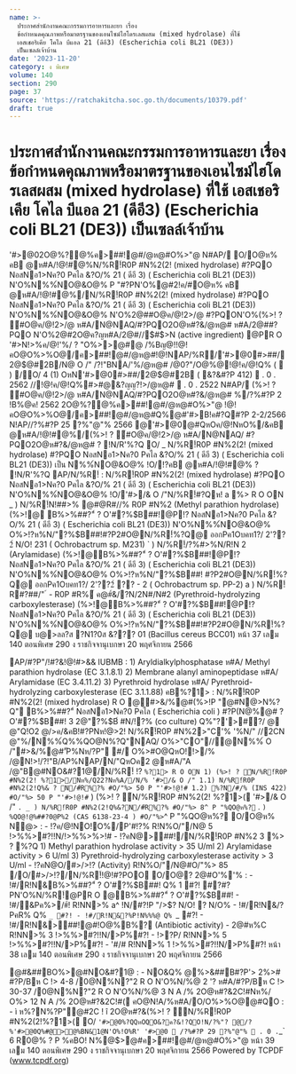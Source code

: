 ```yaml
---
name: >-
  ประกาศสำนักงานคณะกรรมการอาหารและยา เรื่อง
  ข้อกำหนดคุณภาพหรือมาตรฐานของเอนไซม์ไฮโดรเลสผสม (mixed hydrolase) ที่ใช้
  เอสเชอริเคีย โคไล บีแอล 21 (ดีอี3) (Escherichia coli BL21 (DE3))
  เป็นเซลล์เจ้าบ้าน
date: '2023-11-20'
category: ง พิเศษ
volume: 140
section: 290
page: 37
source: 'https://ratchakitcha.soc.go.th/documents/10379.pdf'
draft: true
---
```


# ประกาศสำนักงานคณะกรรมการอาหารและยา เรื่อง ข้อกำหนดคุณภาพหรือมาตรฐานของเอนไซม์ไฮโดรเลสผสม (mixed hydrolase) ที่ใช้ เอสเชอริเคีย โคไล บีแอล 21 (ดีอี3) (Escherichia coli BL21 (DE3)) เป็นเซลล์เจ้าบ้าน

'#>@02O@%?@%ค>##!@#/@ห@#O%>"@ N#AP/ O/O@ห% คB @ห#A/!@!#@%N/%R!์R0P #N%2(2! (mixed hydrolase) #?PQO NอสNอ1>Nค?0 Pคไล &?O/% 21 ( ดีอี 3) ( Escherichia coli BL21 (DE3)) N'O%N%%์NO@&O@% P "#?PN'O%@#2!ค/#O@ห% คB @ห#A/!@!#@%/N/%R!์R0P #N%2(2! (mixed hydrolase) #?PQO NอสNอ1>Nค?0 Pคไล &?O/% 21 ( ดีอี 3) ( Escherichia coli BL21 (DE3)) N'O%N%%์NO@&O@% N'O%2@##O@ค/@!2>/@ #?PQON'O%(%>! ? ์#O@ค/@!2>/@ ห#A/N@NAQ/#?PQO2O@ห#?&/@ห@# ห#A/2@##?PQO N'O%2@#2O@ค?ญห#A/2@#//$#$>N (active ingredient) @PR O '#>N!>%ค/@!'%/ ? "O%>>@#@ /%Bญ@!!@!คO@O%>%O@/ค>##!@#/@ห@#!@!NAP/%R/'#>@0#>##/2@$@#2B/N@ O /" /?!"BNA/'%/@ห@# /@0?"/O@%@!@!ค/@!Q% (  ) /O/ 4 (1) OหN'#>@0#>##/2@$@#2B ( &?&#?P 412)  . 0 . 2562 //!@!ค/@!Q%#>#@&?ญญ?!>/@ห@#  . 0 . 2522 N#AP/ (%>! ? ์#O@ค/@!2>/@ ห#A/N@NAQ/#?PQO2O@ห#?&/@ห@# %/?%#?P 2 !B%@ค! 2562 2O@%?@%ค>##!@#/@ห@#O%>"@ !@!คO@O%>%O@/ค>##!@#/@ห@#Q%@#'#>B!ค#?Q#?P 2-2/2566 N!AP//?%#?P 25 ?%"@"% 2566 @'#>@0@#QหOค/@!NหO%/&คB @ห#A/!@!#@%/(%>! ? ์#O@ค/@!2>/@ ห#A/N@NAQ/ #?PQO2O@ห#?&/@ห@# ? !N/R'%?Q O/ _ N/%R!์R0P #N%2(2! (mixed hydrolase) #?PQO NอสNอ1>Nค?0 Pคไล &?O/% 21 ( ดีอี 3) ( Escherichia coli BL21 (DE3)) เป็น N%%์NO@&O@% !O/!?คB @ห#A/!@!#@% ? !N/R'%?Q AP/N/%R!์ : N/%R!์R0P #N%2(2! (mixed hydrolase) #?PQO NอสNอ1>Nค?0 Pคไล &?O/% 21 ( ดีอี 3) ( Escherichia coli BL21 (DE3)) N'O%N%%์NO@&O@% !O/'#>/& O /"N/%R!์#?Qห! a %> R O ON _ ) N/%R!์N!##>% @#@R#//% R0P #N%2 (Methyl parathion hydrolase) (%>!@ B%>%##?"์ ? O'#?%$B##!@P!? NอสNอ1>Nค?0 Pคไล &?O/% 21 ( ดีอี 3) ( Escherichia coli BL21 (DE3)) N'O%N%%์NO@&O@% O%>!?ห%N/"?%$B##!#?P2#O@N/%R!์%?Q@ ออกPค1Oบคท1?/ 2'??2์ N/O! 231 ( Ochrobactrum sp. M231) ` ) N/%R!์/?%#>%N/R!N 2 (Arylamidase) (%>!@B%>%##?"์ ? O'#?%$B##!@P!? NอสNอ1>Nค?0 Pคไล &?O/% 21 ( ดีอี 3) ( Escherichia coli BL21 (DE3)) N'O%N%%์NO@&O@% O%>!?ห%N/"?%$B##! #?P2#O@N/%R!์%?Q@ ออกPค1Oบคท1?/ 2'??2์ ?? - 2 ( Ochrobactrum sp. PP-2) a ) N/%R!์R#?##/" ์ - R0P #R%์ ค@#์&/?N/2N#/N#2 (Pyrethroid-hydrolyzing carboxylesterase) (%>!@B%>%##?"์ ? O'#?%$B##!@P!? NอสNอ1>Nค?0 Pคไล &?O/% 21 ( ดีอี 3) ( Escherichia coli BL21 (DE3)) N'O%N%%์NO@&O@% O%>!?ห%N/"?%$B##!#?P2#O@N/%R!์%?Q@ บ@>ลล?ส ?N1?0ส &??? 01 (Bacillus cereus BCC01) หน้า 37 เลม 140 ตอนพิเศษ 290 ง ราชกิจจานุเบกษา 20 พฤศจิกายน 2566

AP/#?P"/!#?&!@!#>&& IUBMB : 1) Aryldialkylphosphatase ห#A/ Methyl parathion hydrolase (EC 3.1.8.1) 2) Membrane alanyl aminopeptidase ห#A/ Arylamidase (EC 3.4.11.2) 3) Pyrethroid hydrolase ห#A/ Pyrethroid-hydrolyzing carboxylesterase (EC 3.1.1.88) คB%?1> : N/%R!์R0P #N%2(2! (mixed hydrolase) R O @#>&/%@#(%>!P "@#N@>N%?Q" B%>%##?"์ NอสNอ1>Nค?0 Pคไล ( Escherichia coli ) #?P(N@%@# ? O'#?%$B##! 3 2@"?%$B์ #N/!?% (co culture) Q%"?'>#์?/ @ @"Q!O2 @/>ค/&คB!#?PNห!@>2! N/%R!์R0P #N%2>"C'% '%N/" //2CN @"%/N%%์Q%%QO@N%?Q"NAQ/ O%>"CO"//@N%%์ O /"#>&/%@#'ัP%Nห/?P" #/ O%>#O@QหO!!>/% /@N!>!/?!"B/AP%NAP/N/"QหOค2 @ห#A/"A /@"B@#NO&#?1@/N/%R!์ !? ` %?1> R O ON 1) (%>! ? ์N/%R!์R0P #N%2(2! %?1>/Nห%/Q22?Nห%A//N/% '#>/& O /" 1.1) N/%R!์R0P #N%2(2!Q%& ? N/#์R%?% #O/"%> 50 P "'#>!@!# 1.2) %?N/#/% (INS 422) #O/"%> 50 P "'#>!@!# ` ) (%>! ? ์N/%R!์R0P #N%2(2! %?1>( '#>/& O /" ` . _ ) N/%R!์R0P #N%2(2!Q%&?N/#์R%?% #O/"%> 8^ P "%QO@ห%? ` . ` ) %QO@!@%##?0@P%2 (CAS 6138-23-4 ) #O/"%> `^ P "%QO@ห%? O/O@ห% N@> : - !?ค/@!NO!O%/P'#!?% R!N%O/"/N@ 5 !>%%>#?!!N/!>%%>%>!# - !?คN@>##!/N/%R!์R0P #N%2 3 %> ? %?Q 1) Methyl parathion hydrolase activity > 35 U/ml 2) Arylamidase activity > 6 U/ml 3) Pyrethroid-hydrolyzing carboxylesterase activity > 3 U/ml - !?คN@O/#>/>!? (Activity) R!N%O/"/N@#O/"%> 85 /O/#>/>!?/N/%R!์!@!#?POO O/O@? 2@#O'%'% : - !#/R!N&B%>%##?"์ ? O'#?%$B##! Q% 1 #?! #?#?PN'O%N/%R!์@PR O @B%>%##?"์ ? O'#?%$B##! - !#/&Pค%>/#์! R!NN>% a^ !N/#?!P "/>$? N/O! ? N/O% - !#/R!N&/?PคR% Q% `_ #?! - !#/R!N&?%P!N%%%@ Q% `_ #?! - !#/R!N&>##!@#!O@%B%? (Antibiotic activity) - 2@#ห%C R!NN>% 3 !>%%>#?!!N/>P%#?! - !>?P/ R!NN>% 5 !>%%>#?!!N/>P%#?! - '#/# R!NN>% 1 !>%%>#?!!N/>P%#?! หน้า 38 เลม 140 ตอนพิเศษ 290 ง ราชกิจจานุเบกษา 20 พฤศจิกายน 2566

@#&##BO%>@#NO&#?1@ : - NO&Q% @%>&##B#?P'> 2%># #?P/Bห C !> 4-8 /0@N%N?"2 R O N'O%N/%@ 2 '? ห#A/#?P/Bห C !> 30-37 /0@N%N?"2 R O N'O%N/%@ 3 N A /% 2O@ห#?&2C!#Nห%/ O%> 12 N A /% 2O@ห#?&2C!#( คO@N!A/%ห#A/O/O%>%O@@#QO : - ì ห%?N%?P"@#2C ! î 2O@ห#?&(%>! ? ์N/%R!์R0P #N%2(2!%?1>( O/ ` '#>@0%?QQหOQO&?ค?&!?QO!N/?%"? @/?%'#>@0Q%#@>@%BN&1@N'O%!O%R' '#>@0  /?%#?P 29 ?%"@"%  . 0 . `_` 6 R0@% ? P %คBO! N%@$>@#ค>##!@#/@ห@#O%>"@ หน้า 39 เลม 140 ตอนพิเศษ 290 ง ราชกิจจานุเบกษา 20 พฤศจิกายน 2566 Powered by TCPDF (www.tcpdf.org)
